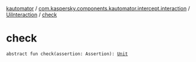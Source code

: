 [kautomator](../../index.md) / [com.kaspersky.components.kautomator.intercept.interaction](../index.md) / [UiInteraction](index.md) / [check](./check.md)

# check

`abstract fun check(assertion: Assertion): `[`Unit`](https://kotlinlang.org/api/latest/jvm/stdlib/kotlin/-unit/index.html)